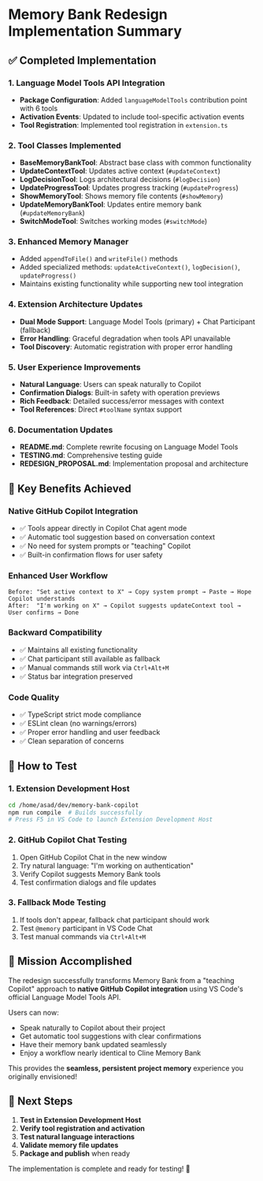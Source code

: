 # Memory Bank Redesign Implementation Summary

## ✅ Completed Implementation

### 1. Language Model Tools API Integration
- **Package Configuration**: Added `languageModelTools` contribution point with 6 tools
- **Activation Events**: Updated to include tool-specific activation events
- **Tool Registration**: Implemented tool registration in `extension.ts`

### 2. Tool Classes Implemented
- **BaseMemoryBankTool**: Abstract base class with common functionality
- **UpdateContextTool**: Updates active context (`#updateContext`)
- **LogDecisionTool**: Logs architectural decisions (`#logDecision`) 
- **UpdateProgressTool**: Updates progress tracking (`#updateProgress`)
- **ShowMemoryTool**: Shows memory file contents (`#showMemory`)
- **UpdateMemoryBankTool**: Updates entire memory bank (`#updateMemoryBank`)
- **SwitchModeTool**: Switches working modes (`#switchMode`)

### 3. Enhanced Memory Manager
- Added `appendToFile()` and `writeFile()` methods
- Added specialized methods: `updateActiveContext()`, `logDecision()`, `updateProgress()`
- Maintains existing functionality while supporting new tool integration

### 4. Extension Architecture Updates
- **Dual Mode Support**: Language Model Tools (primary) + Chat Participant (fallback)
- **Error Handling**: Graceful degradation when tools API unavailable
- **Tool Discovery**: Automatic registration with proper error handling

### 5. User Experience Improvements
- **Natural Language**: Users can speak naturally to Copilot
- **Confirmation Dialogs**: Built-in safety with operation previews
- **Rich Feedback**: Detailed success/error messages with context
- **Tool References**: Direct `#toolName` syntax support

### 6. Documentation Updates
- **README.md**: Complete rewrite focusing on Language Model Tools
- **TESTING.md**: Comprehensive testing guide
- **REDESIGN_PROPOSAL.md**: Implementation proposal and architecture

## 🎯 Key Benefits Achieved

### Native GitHub Copilot Integration
- ✅ Tools appear directly in Copilot Chat agent mode
- ✅ Automatic tool suggestion based on conversation context  
- ✅ No need for system prompts or "teaching" Copilot
- ✅ Built-in confirmation flows for user safety

### Enhanced User Workflow
```
Before: "Set active context to X" → Copy system prompt → Paste → Hope Copilot understands
After:  "I'm working on X" → Copilot suggests updateContext tool → User confirms → Done
```

### Backward Compatibility
- ✅ Maintains all existing functionality
- ✅ Chat participant still available as fallback
- ✅ Manual commands still work via `Ctrl+Alt+M`
- ✅ Status bar integration preserved

### Code Quality
- ✅ TypeScript strict mode compliance
- ✅ ESLint clean (no warnings/errors)
- ✅ Proper error handling and user feedback
- ✅ Clean separation of concerns

## 🚀 How to Test

### 1. Extension Development Host
```bash
cd /home/asad/dev/memory-bank-copilot
npm run compile  # Builds successfully
# Press F5 in VS Code to launch Extension Development Host
```

### 2. GitHub Copilot Chat Testing
1. Open GitHub Copilot Chat in the new window
2. Try natural language: "I'm working on authentication"
3. Verify Copilot suggests Memory Bank tools
4. Test confirmation dialogs and file updates

### 3. Fallback Mode Testing  
1. If tools don't appear, fallback chat participant should work
2. Test `@memory` participant in VS Code Chat
3. Test manual commands via `Ctrl+Alt+M`

## 🎉 Mission Accomplished

The redesign successfully transforms Memory Bank from a "teaching Copilot" approach to **native GitHub Copilot integration** using VS Code's official Language Model Tools API. 

Users can now:
- Speak naturally to Copilot about their project
- Get automatic tool suggestions with clear confirmations  
- Have their memory bank updated seamlessly
- Enjoy a workflow nearly identical to Cline Memory Bank

This provides the **seamless, persistent project memory** experience you originally envisioned!

## 🔄 Next Steps

1. **Test in Extension Development Host**
2. **Verify tool registration and activation** 
3. **Test natural language interactions**
4. **Validate memory file updates**
5. **Package and publish** when ready

The implementation is complete and ready for testing! 🎯
